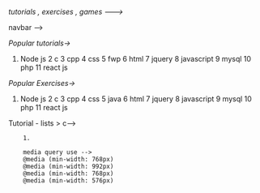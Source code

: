 _tutorials , exercises ,  games --->_


navbar -->

_Popular tutorials->_

<!-- 1 bootstrap -->
1. Node js
2 c
3 cpp
4 css
5 fwp
6 html
7 jquery
8 javascript
9 mysql
10 php 
11 react js

_Popular Exercises->_
1. Node js
2 c
3 cpp
4 css
5 java
6 html
7 jquery
8 javascript
9 mysql
10 php 
11 react js

Tutorial - lists >
c-->

        1. 

        media query use -->
        @media (min-width: 768px)
        @media (min-width: 992px)
        @media (min-width: 768px)
        @media (min-width: 576px)